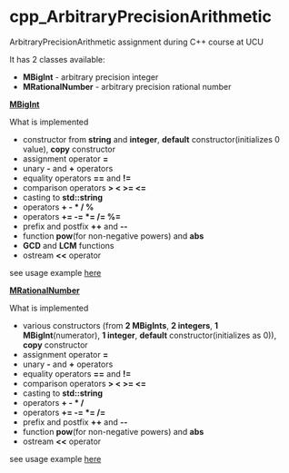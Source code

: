 # cpp_ArbitraryPrecisionArithmetic
ArbitraryPrecisionArithmetic assignment during C++ course at UCU

It has 2 classes available:
- <b>MBigInt</b> - arbitrary precision integer
- <b>MRationalNumber</b> - arbitrary precision rational number

<b>[MBigInt](MBigInt)</b>

What is implemented
- constructor from <b>string</b> and <b>integer</b>, <b>default</b> constructor(initializes 0 value), <b>copy</b> constructor
- assignment operator <b>=</b>
- unary <b>-</b> and <b>+</b> operators
- equality operators <b>==</b> and <b>!=</b>
- comparison operators <b>> < >= <=</b>
- casting to <b>std::string</b>
- operators <b>+ - * / %</b>
- operators <b>+= -= *= /= %=</b>
- prefix and postfix <b>++</b> and <b>--</b>
- function <b>pow</b>(for non-negative powers) and <b>abs</b>
- <b>GCD</b> and <b>LCM</b> functions
- ostream <b><<</b> operator

see usage example [here](MBigInt/main.cpp)

<b>[MRationalNumber](MRationalNumber)</b>

What is implemented
- various constructors (from <b>2 MBigInts</b>, <b>2 integers</b>, <b>1 MBigInt</b>(numerator), <b>1 integer</b>, <b>default</b> constructor(initializes as 0)), <b>copy</b> constructor
- assignment operator <b>=</b>
- unary <b>-</b> and <b>+</b> operators
- equality operators <b>==</b> and <b>!=</b>
- comparison operators <b>> < >= <=</b>
- casting to <b>std::string</b>
- operators <b>+ - * /</b>
- operators <b>+= -= *= /=</b>
- prefix and postfix <b>++</b> and <b>--</b>
- function <b>pow</b>(for non-negative powers) and <b>abs</b>
- ostream <b><<</b> operator

see usage example [here](MRationalNumber/main.cpp)
